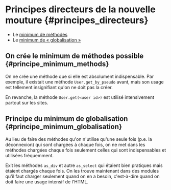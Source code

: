 # Principes directeurs de la nouvelle mouture {#principes_directeurs}


* Le [minimum de méthodes](#principe_minimum_methods)
* Le [minimum de « globalisation »](#principe_minimum_globalisation)


## On crée le minimum de méthodes possible {#principe_minimum_methods}

On ne crée une méthode que si elle est absolument indispensable. Par exemple, il existait une méthode `User.get_by_pseudo` avant, mais son usage est tellement insignifiant qu'on ne doit pas la créer.

En revanche, la méthode `User.get(<user id>)` est utilisé intensivement partout sur les sites.

## Principe du minimum de globalisation {#principe_minimum_globalisation}

Au lieu de faire des méthodes qu'on n'utilise qu'une seule fois (p.e. la déconnexion) qui sont chargées à chaque fois, on ne met dans les méthodes chargées chaque fois seulement celles qui sont indispensables et utilisées fréquemment.

Exit les méthodes `as_div` et autre `as_select` qui étaient bien pratiques mais étaient chargés chaque fois. On les trouve maintenant dans des modules qu'il faut charger seulement quand on en a besoin, c'est-à-dire quand on doit faire une usage intensif de l'HTML.
